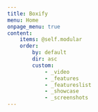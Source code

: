 ```yaml
---
title: Boxify
menu: Home
onpage_menu: true
content:
    items: @self.modular
    order:
        by: default
        dir: asc
        custom:
            - _video
            - _features
            - _featureslist
            - _showcase
            - _screenshots
---
```



